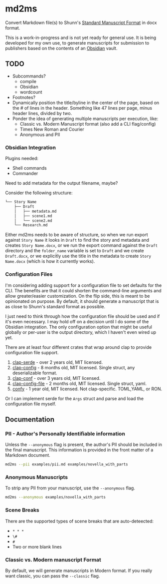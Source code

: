 # md2ms

Convert Markdown file(s) to Shunn's [Standard Manuscript Format](https://www.shunn.net/format/story/1/) in docx format.

This is a work-in-progress and is not yet ready for general use. It is being developed for my own use, to generate manuscripts for submission to publishers based on the contents of an [Obsidian](https://obsidian.md/) vault.

## TODO

- Subcommands?
  - compile
  - Obsidian
  - wordcount
- Footnotes?
- Dynamically position the title/byline in the center of the page, based on the # of lines in the header. Something like 47 lines per page, minus header lines, divided by two.
- Ponder the idea of generating multiple manuscripts per execution, like:
	- Classic vs. Modern Manuscript format (also add a CLI flag/config)
	- Times New Roman and Courier
	- Anonymous and PII

### Obsidian Integration

Plugins needed:
- Shell commands
- Commander

Need to add metadata for the output filename, maybe?

Consider the following structure:

```bash
└── Story Name
    ├── Draft
    │   ├── metadata.md
    │   ├── scene1.md
    │   └── scene2.md
    └── Research.md
```

Either md2ms needs to be aware of structure, so when we run export against `Story Name` it looks in `Draft` to find the story and metadata and creates `Story Name.docx`, or we run the export command against the `Draft` directory and the `folder_name` variable is set to `Draft` and we create `Draft.docx`, or we explicitly use the title in the metadata to create `Story Name.docx` (which is how it currently works).


### Configuration Files

I'm considering adding support for a configuration file to set defaults for the CLI. The benefits are that it could shorten the command-line arguments and allow greater/easier customization. On the flip side, this is meant to be opinionated on purpose. By default, it should generate a manuscript that is as close to Shunn's standard format as possible.

I just need to think through how the configuration file should be used and if it's even necessary. I may hold off on a decision until I do some of the Obsidian integration. The only configuration option that might be useful globally or per-user is the output directory, which I haven't even wired up yet.

There are at least four different crates that wrap around clap to provide configuration file support.

1. [clap-serde](https://crates.io/crates/clap-serde) - over 2 years old, MIT licensed.
2. [clap-config](https://crates.io/crates/clap_config) - 8 months old, MIT licensed. Single struct, any deserializable format.
3. [clap-conf](https://crates.io/crates/clap_conf) - over 3 years old, MIT licensed.
4. [clap-config-file](https://crates.io/crates/clap-config-file) - 2 months old, MIT licensed. Single struct, yaml.
5. [confy](https://crates.io/crates/confy) - 1 year old, MIT licensed. Not clap-specific. TOML,YAML, or RON.

Or I can implement serde for the `Args` struct and parse and load the configuration file myself.

## Documentation

### PII - Author's Personally Identifiable information

Unless the `--anonymous` flag is present, the author's PII should be included in the final manuscript. This information is provided in the front matter of a Markdown document.

```bash
md2ms --pii examples/pii.md examples/novella_with_parts
```

### Anonymous Manuscripts

To strip any PII from your manuscript, use the `--anonymous` flag.

```bash
md2ms --anonymous examples/novella_with_parts
```

### Scene Breaks

There are the supported types of scene breaks that are auto-deteected:
- `* * *`
- `\#`
- `#`
- Two or more blank lines

### Classic vs. Modern manuscript Format

By default, we will generate manuscripts in Modern format. If you really want classic, you can pass the `--classic` flag.
